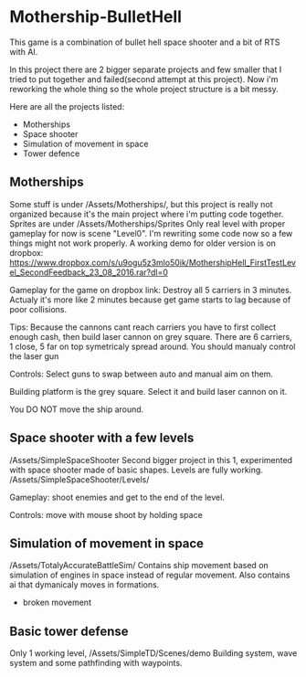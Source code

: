 # Mothership-BulletHell

This game is a combination of bullet hell space shooter and a bit of RTS with AI.

In this project there are 2 bigger separate projects and few smaller that I tried to put together and failed(second attempt at this project). Now i'm reworking the whole thing so the whole project structure is a bit messy.

Here are all the projects listed:
- Motherships
- Space shooter
- Simulation of movement in space
- Tower defence

## Motherships
Some stuff is under /Assets/Motherships/, but this project is really not organized because it's the main project where i'm putting code together.
Sprites are under /Assets/Motherships/Sprites
Only real level with proper gameplay for now is scene "Level0". I'm rewriting some code now so a few things might not work properly. A working demo for older version is on dropbox: https://www.dropbox.com/s/u9ogu5z3mlo50ik/MothershipHell_FirstTestLevel_SecondFeedback_23_08_2016.rar?dl=0

Gameplay for the game on dropbox link:
Destroy all 5 carriers in 3 minutes. Actualy it's more like 2 minutes because get game starts to lag because of poor collisions.

Tips: Because the cannons cant reach carriers you have to first collect enough cash, then build laser cannon on grey square.
There are 6 carriers, 1 close, 5 far on top symetricaly spread around.
You should manualy control the laser gun

Controls:
Select guns to swap between auto and manual aim on them.

Building platform is the grey square. Select it and build laser cannon on it.

You DO NOT move the ship around.


## Space shooter with a few levels
/Assets/SimpleSpaceShooter
Second bigger project in this 1, experimented with space shooter made of basic shapes.
Levels are fully working. /Assets/SimpleSpaceShooter/Levels/

Gameplay: shoot enemies and get to the end of the level.

Controls: 
move with mouse
shoot by holding space


## Simulation of movement in space
/Assets/TotalyAccurateBattleSim/
Contains ship movement based on simulation of engines in space instead of regular movement.
Also contains ai that dymanicaly moves in formations.
- broken movement

## Basic tower defense
Only 1 working level, /Assets/SimpleTD/Scenes/demo
Building system, wave system and some pathfinding with waypoints.
